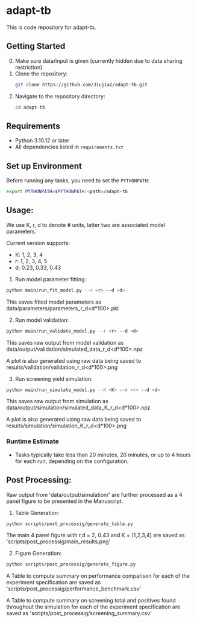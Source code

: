 # adapt-tb
This is code repository for adapt-tb.

## Getting Started
0. Make sure data/input is given (currently hidden due to data sharing restriction)
1. Clone the repository:
   ```bash
   git clone https://github.com/JiujiaZ/adapt-tb.git
   ```
2. Navigate to the repository directory:
   ```bash
   cd adapt-tb
   ```
## Requirements
- Python 3.10.12 or later
- All dependencies listed in `requirements.txt`

## Set up Environment

Before running any tasks, you need to set the `PYTHONPATH`:
```bash
export PYTHONPATH=$PYTHONPATH:<path>/adapt-tb
````
## Usage:
We use K, r, d to denote # units, latter two are associated model parameters.

Current version supports:
- K: 1, 2, 3, 4
- r: 1, 2, 3, 4, 5
- d: 0.23, 0.33, 0.43
                        
1. Run model parameter fitting:
  ``` bash
  python main/run_fit_model.py --r <r> --d <d>
  ```
This saves fitted model parameters as data/parameters/parameters_r<r>_d<d*100>.pkl

2. Run model validation:
  ``` bash
  python main/run_validate_model.py --r <r> --d <d>
  ```
This saves raw output from model validation as data/output/validation/simulated_data_r<r>_d<d*100>.npz

A plot is also generated using raw data being saved to results/validation/validation_r<r>_d<d*100>.png

3. Run screening yield simulation:
  ``` bash
  python main/run_simulate_model.py --K <K> --r <r> --d <d>
  ```
This saves raw output from simulation as data/output/simulation/simulated_data_K<K>_r<r>_d<d*100>.npz

A plot is also generated using raw data being saved to results/simulation/simulation_K<K>_r<r>_d<d*100>.png

### Runtime Estimate
- Tasks typically take less than 20 minutes, 20 minutes, or up to 4 hours for each run, depending on the configuration.

## Post Processing:
Raw output from 'data/output/simulation/' are further processed as a 4 panel figure to be presented in the Manuscript.

1. Table Generation:
  ``` bash
  python scripts/post_processig/generate_table.py
  ```
The main 4 panel figure with r,d = 2, 0.43 and K = [1,2,3,4] are saved as 'scripts/post_processig/main_results.png' 

2. Figure Generation:
  ``` bash
  python scripts/post_processig/generate_figure.py
  ```
A Table to compute summary on performance comparison for each of the experiment specification are saved as 'scripts/post_processig/performance_benchmark.csv'

A Table to compute summary on screening total and positives found throughout the simulation for each of the experiment specification are saved as 'scripts/post_processig/screening_summary.csv'




